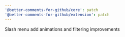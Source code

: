 ```yaml
---
'@better-comments-for-github/core': patch
'@better-comments-for-github/extension': patch
---
```


Slash menu add animations and filtering improvements
